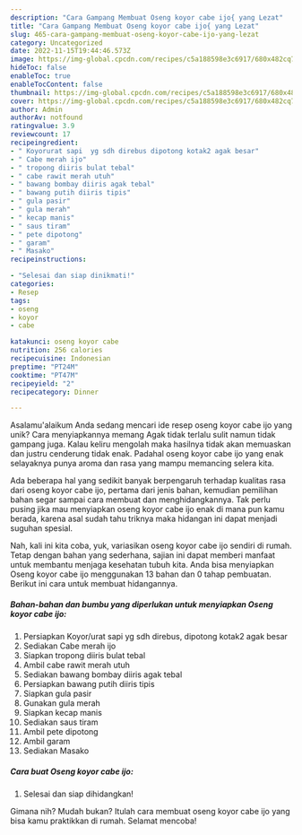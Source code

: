 ```yaml
---
description: "Cara Gampang Membuat Oseng koyor cabe ijo{ yang Lezat"
title: "Cara Gampang Membuat Oseng koyor cabe ijo{ yang Lezat"
slug: 465-cara-gampang-membuat-oseng-koyor-cabe-ijo-yang-lezat
category: Uncategorized
date: 2022-11-15T19:44:46.573Z
image: https://img-global.cpcdn.com/recipes/c5a188598e3c6917/680x482cq70/oseng-koyor-cabe-ijo-foto-resep-utama.jpg
hideToc: false
enableToc: true
enableTocContent: false
thumbnail: https://img-global.cpcdn.com/recipes/c5a188598e3c6917/680x482cq70/oseng-koyor-cabe-ijo-foto-resep-utama.jpg
cover: https://img-global.cpcdn.com/recipes/c5a188598e3c6917/680x482cq70/oseng-koyor-cabe-ijo-foto-resep-utama.jpg
author: Admin
authorAv: notfound
ratingvalue: 3.9
reviewcount: 17
recipeingredient:
- " Koyorurat sapi  yg sdh direbus dipotong kotak2 agak besar"
- " Cabe merah ijo"
- " tropong diiris bulat tebal"
- " cabe rawit merah utuh"
- " bawang bombay diiris agak tebal"
- " bawang putih diiris tipis"
- " gula pasir"
- " gula merah"
- " kecap manis"
- " saus tiram"
- " pete dipotong"
- " garam"
- " Masako"
recipeinstructions:

- "Selesai dan siap dinikmati!"
categories:
- Resep
tags:
- oseng
- koyor
- cabe

katakunci: oseng koyor cabe 
nutrition: 256 calories
recipecuisine: Indonesian
preptime: "PT24M"
cooktime: "PT47M"
recipeyield: "2"
recipecategory: Dinner

---
```



Asalamu'alaikum Anda sedang mencari ide resep oseng koyor cabe ijo yang unik? Cara menyiapkannya memang Agak tidak terlalu sulit namun tidak gampang juga. Kalau keliru mengolah maka hasilnya tidak akan memuaskan dan justru cenderung tidak enak. Padahal oseng koyor cabe ijo yang enak selayaknya punya aroma dan rasa yang mampu memancing selera kita.




Ada beberapa hal yang sedikit banyak berpengaruh terhadap kualitas rasa dari oseng koyor cabe ijo, pertama dari jenis bahan, kemudian pemilihan bahan segar sampai cara membuat dan menghidangkannya. Tak perlu pusing jika mau menyiapkan oseng koyor cabe ijo enak di mana pun kamu berada, karena asal sudah tahu triknya maka hidangan ini dapat menjadi suguhan spesial.


Nah, kali ini kita coba, yuk, variasikan oseng koyor cabe ijo sendiri di rumah. Tetap dengan bahan yang sederhana, sajian ini dapat memberi manfaat untuk membantu menjaga kesehatan tubuh kita. Anda bisa menyiapkan Oseng koyor cabe ijo menggunakan 13 bahan dan 0 tahap pembuatan. Berikut ini cara untuk membuat hidangannya.

<!--inarticleads1-->

##### Bahan-bahan dan bumbu yang diperlukan untuk menyiapkan Oseng koyor cabe ijo:

1. Persiapkan  Koyor/urat sapi  yg sdh direbus, dipotong kotak2 agak besar
1. Sediakan  Cabe merah ijo
1. Siapkan  tropong diiris bulat tebal
1. Ambil  cabe rawit merah utuh
1. Sediakan  bawang bombay diiris agak tebal
1. Persiapkan  bawang putih diiris tipis
1. Siapkan  gula pasir
1. Gunakan  gula merah
1. Siapkan  kecap manis
1. Sediakan  saus tiram
1. Ambil  pete dipotong
1. Ambil  garam
1. Sediakan  Masako




<!--inarticleads2-->

##### Cara buat Oseng koyor cabe ijo:


1. Selesai dan siap dihidangkan!



Gimana nih? Mudah bukan? Itulah cara membuat oseng koyor cabe ijo yang bisa kamu praktikkan di rumah. Selamat mencoba!
